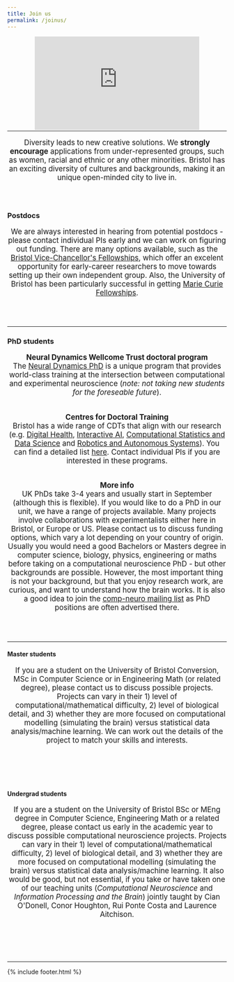 ```yaml
---
title: Join us
permalink: /joinus/
---
```


<center>
	<style>.embed-container { position: relative; margin-bottom: -50px; padding-bottom: 50%; height: 0; overflow: hidden; max-width: 75%; max-height: 85%;} .embed-container iframe, .embed-container object, .embed-container embed { position: absolute; top: 0; left: 0; width: 100%; height: 85%; }</style><div class='embed-container'><iframe src='https://www.youtube.com/embed/Tn63aMX9ryY' frameborder='0' allowfullscreen></iframe></div>
</center>

<hr>

<header class="masthead text-justify" style="font-size:120%">
<p>Diversity leads to new creative solutions. We <b> strongly encourage</b> applications from under-represented groups, such as women, racial and ethnic or any other minorities. Bristol has an exciting diversity of cultures and backgrounds, making it an unique open-minded city to live in. </p>
</header>

### Postdocs
<header class="masthead text-justify" style="font-size:120%">
We are always interested in hearing from potential postdocs - please contact individual PIs early and we can work on figuring out funding. There are many options available, such as the <a href="https://www.bristol.ac.uk/vc-fellows/" target="_blank">Bristol Vice-Chancellor's Fellowships</a>, which offer an excelent opportunity for early-career researchers to move towards setting up their own independent group.
Also, the University of Bristol has been particularly successful in getting <a href="https://www.bristol.ac.uk/red/development/international/mariecurie/mariecuriefellows/" target="_blank">Marie Curie Fellowships</a>.</header>


<hr>

### PhD students

<header class="masthead text-justify" style="font-size:120%">

<b>Neural Dynamics Wellcome Trust doctoral program</b><br>
The <a href="http://www.bristol.ac.uk/neural-dynamics/" target="_blank">Neural Dynamics PhD</a> is a unique program that provides world-class training at the intersection between computational and experimental neuroscience (<i>note: not taking new students for the foreseable future</i>).<br><br>

<b>Centres for Doctoral Training</b><br>
Bristol has a wide range of CDTs that align with our research (e.g. <a href="https://www.bristol.ac.uk/cdt/digital-health/" target="_blank">Digital Health</a>, <a href="http://www.bristol.ac.uk/cdt/interactive-ai/" target="_blank">Interactive AI</a>, <a href="http://www.bristol.ac.uk/cdt/compass/" target="_blank">Computational Statistics and Data Science</a> and <a href="https://www.farscope.bris.ac.uk" target="_blank">Robotics and Autonomous Systems</a>). You can find a detailed list <a href="http://www.bristol.ac.uk/doctoral-college/doctoral-training-centres/" target="_blank">here</a>. Contact individual PIs if you are interested in these programs.<br><br>

<b>More info</b><br>
UK PhDs take 3-4 years and usually start in September (although this is flexible). If you would like to do a PhD in our unit, we have a range of projects available. Many projects involve collaborations with experimentalists either here in Bristol, or Europe or US. Please contact us to discuss funding options, which vary a lot depending on your country of origin. Usually you would need a good Bachelors or Masters degree in computer science, biology, physics, engineering or maths before taking on a computational neuroscience PhD - but other backgrounds are possible. However, the most important thing is not your background, but that you enjoy research work, are curious, and want to understand how the brain works. It is also a good idea to join the <a href="http://www.tnb.ua.ac.be/mailman/listinfo/comp-neuro"  target="_blank">comp-neuro mailing list</a> as PhD positions are often advertised there.</header>


<hr>

#### Master students
<header class="masthead text-justify" style="font-size:120%">
If you are a student on the University of Bristol Conversion, MSc in Computer Science or in Engineering Math (or related degree), please contact us to discuss possible projects. Projects can vary in their 1) level of computational/mathematical difficulty, 2) level of biological detail, and 3) whether they are more focused on computational modelling (simulating the brain) versus statistical data analysis/machine learning. We can work out the details of the project to match your skills and interests.</header>
<br>

#### Undergrad students
<header class="masthead text-justify" style="font-size:120%">
If you are a student on the University of Bristol BSc or MEng degree in Computer Science, Engineering Math or a related degree, please contact us early in the academic year to discuss possible computational neuroscience projects. Projects can vary in their 1) level of computational/mathematical difficulty, 2) level of biological detail, and 3) whether they are more focused on computational modelling (simulating the brain) versus statistical data analysis/machine learning. It also would be good, but not essential, if you take or have taken one of our teaching units (<i>Computational Neuroscience</i> and <i>Information Processing and the Brain</i>) jointly taught by Cian O'Donell, Conor Houghton, Rui Ponte Costa and Laurence Aitchison.</header>
<br>


<hr>
{% include footer.html %}
